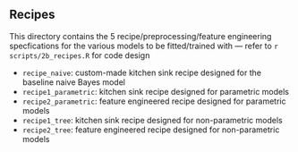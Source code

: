 ## Recipes

This directory contains the 5 recipe/preprocessing/feature engineering specfications for the various models to be fitted/trained with — refer to `r scripts/2b_recipes.R` for code design

- `recipe_naive`: custom-made kitchen sink recipe designed for the baseline naive Bayes model
- `recipe1_parametric`: kitchen sink recipe designed for parametric models
- `recipe2_parametric`: feature engineered recipe designed for parametric models
- `recipe1_tree`: kitchen sink recipe designed for non-parametric models
- `recipe2_tree`: feature engineered recipe designed for non-parametric models